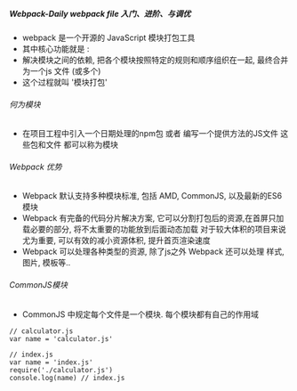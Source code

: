 ##### Webpack-Daily webpack file 入门、进阶、与调优

 * webpack 是一个开源的 JavaScript 模块打包工具
 * 其中核心功能就是 :
 * 解决模块之间的依赖, 把各个模块按照特定的规则和顺序组织在一起, 最终合并为一个js 文件 (或多个) 
 * 这个过程就叫 '模块打包'

###### 何为模块

- 在项目工程中引入一个日期处理的npm包 或者 编写一个提供方法的JS文件 这些包和文件 都可以称为模块


###### Webpack 优势

- Webpack 默认支持多种模块标准, 包括 AMD, CommonJS, 以及最新的ES6模块 
- Webpack 有完备的代码分片解决方案, 它可以分割打包后的资源,在首屏只加载必要的部分, 将不太重要的功能放到后面动态加载
对于较大体积的项目来说尤为重要, 可以有效的减小资源体积, 提升首页渲染速度
- Webpack 可以处理各种类型的资源, 除了js之外 Webpack 还可以处理 样式, 图片, 模板等.. 

###### CommonJS模块

- CommonJS 中规定每个文件是一个模块. 每个模块都有自己的作用域

```
// calculator.js
var name = 'calculator.js'

// index.js
var name = 'index.js'
require('./calculator.js')
console.log(name) // index.js
```
